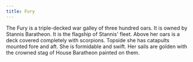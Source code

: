```yaml
---
title: Fury
---
```


The Fury is a triple-decked war galley of three hundred oars. It is owned by Stannis Baratheon. It is the flagship of Stannis' fleet. Above her oars is a deck covered completely with scorpions. Topside she has catapults mounted fore and aft. She is formidable and swift. Her sails are golden with the crowned stag of House Baratheon painted on them.


